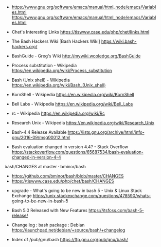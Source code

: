 

* https://www.gnu.org/software/emacs/manual/html_node/emacs/Variables.html
https://www.gnu.org/software/emacs/manual/html_node/emacs/Variables.html

* Chet's Interesting Links
https://tiswww.case.edu/php/chet/links.html

* The Bash Hackers Wiki [Bash Hackers Wiki]
https://wiki.bash-hackers.org/

* BashGuide - Greg's Wiki
http://mywiki.wooledge.org/BashGuide


* Process substitution - Wikipedia
https://en.wikipedia.org/wiki/Process_substitution

* Bash (Unix shell) - Wikipedia
https://en.wikipedia.org/wiki/Bash_(Unix_shell)

* KornShell - Wikipedia
https://en.wikipedia.org/wiki/KornShell

* Bell Labs - Wikipedia
https://en.wikipedia.org/wiki/Bell_Labs

* rc - Wikipedia
https://en.wikipedia.org/wiki/Rc



* Research Unix - Wikipedia
https://en.wikipedia.org/wiki/Research_Unix


* Bash-4.4 Release Available
https://lists.gnu.org/archive/html/info-gnu/2016-09/msg00012.html

* Bash evaluation changed in version 4.4? - Stack Overflow
https://stackoverflow.com/questions/65687534/bash-evaluation-changed-in-version-4-4

bash/CHANGES at master · bminor/bash
- https://github.com/bminor/bash/blob/master/CHANGES
- https://tiswww.case.edu/php/chet/bash/CHANGES

* upgrade - What's going to be new in bash 5 - Unix & Linux Stack Exchange
https://unix.stackexchange.com/questions/478590/whats-going-to-be-new-in-bash-5

* Bash 5.0 Released with New Features
https://itsfoss.com/bash-5-release/

* Change log : bash package : Debian
https://launchpad.net/debian/+source/bash/+changelog

* Index of /pub/gnu/bash
https://ftp.gnu.org/pub/gnu/bash/
